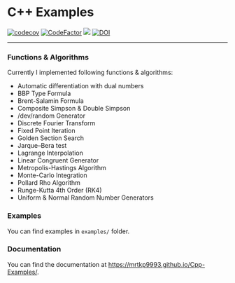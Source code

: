 # C++ Examples
[![codecov](https://codecov.io/gh/mrtkp9993/Cpp-Examples/branch/master/graph/badge.svg)](https://codecov.io/gh/mrtkp9993/Cpp-Examples)
[![CodeFactor](https://www.codefactor.io/repository/github/mrtkp9993/cpp-examples/badge/master)](https://www.codefactor.io/repository/github/mrtkp9993/cpp-examples/overview/master)
![](https://img.shields.io/github/license/mrtkp9993/Cpp-Examples.svg)
[![DOI](https://zenodo.org/badge/133697197.svg)](https://zenodo.org/badge/latestdoi/133697197)

***

### Functions & Algorithms

Currently I implemented following functions & algorithms:

* Automatic differentiation with dual numbers
* BBP Type Formula
* Brent-Salamin Formula
* Composite Simpson  & Double Simpson
* /dev/random Generator
* Discrete Fourier Transform
* Fixed Point Iteration
* Golden Section Search
* Jarque–Bera test
* Lagrange Interpolation
* Linear Congruent Generator
* Metropolis-Hastings Algorithm
* Monte-Carlo Integration
* Pollard Rho Algorithm
* Runge-Kutta 4th Order (RK4)
* Uniform & Normal Random Number Generators


### Examples

You can find examples in `examples/` folder.

### Documentation

You can find the documentation at https://mrtkp9993.github.io/Cpp-Examples/.
